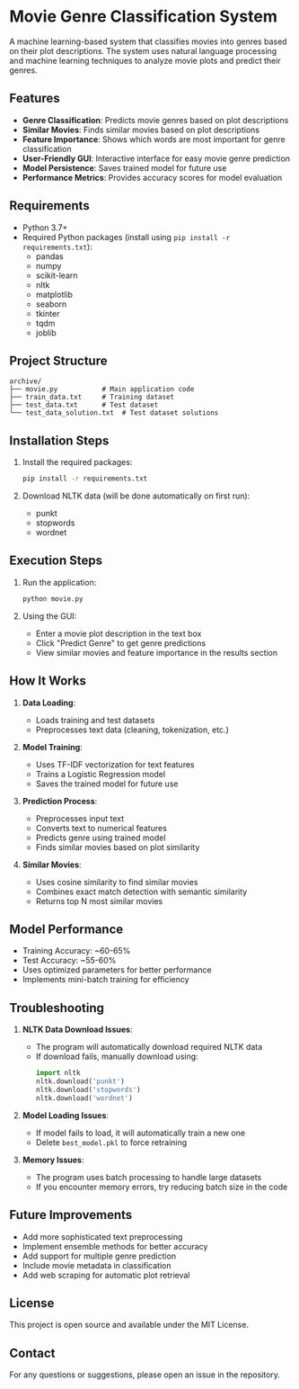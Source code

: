 # Movie Genre Classification System

A machine learning-based system that classifies movies into genres based on their plot descriptions. The system uses natural language processing and machine learning techniques to analyze movie plots and predict their genres.

## Features

- **Genre Classification**: Predicts movie genres based on plot descriptions
- **Similar Movies**: Finds similar movies based on plot descriptions
- **Feature Importance**: Shows which words are most important for genre classification
- **User-Friendly GUI**: Interactive interface for easy movie genre prediction
- **Model Persistence**: Saves trained model for future use
- **Performance Metrics**: Provides accuracy scores for model evaluation

## Requirements

- Python 3.7+
- Required Python packages (install using `pip install -r requirements.txt`):
  - pandas
  - numpy
  - scikit-learn
  - nltk
  - matplotlib
  - seaborn
  - tkinter
  - tqdm
  - joblib

## Project Structure

```
archive/
├── movie.py           # Main application code
├── train_data.txt     # Training dataset
├── test_data.txt      # Test dataset
└── test_data_solution.txt  # Test dataset solutions
```

## Installation Steps

1. Install the required packages:
   ```bash
   pip install -r requirements.txt
   ```

2. Download NLTK data (will be done automatically on first run):
   - punkt
   - stopwords
   - wordnet

## Execution Steps

1. Run the application:
   ```bash
   python movie.py
   ```

2. Using the GUI:
   - Enter a movie plot description in the text box
   - Click "Predict Genre" to get genre predictions
   - View similar movies and feature importance in the results section

## How It Works

1. **Data Loading**:
   - Loads training and test datasets
   - Preprocesses text data (cleaning, tokenization, etc.)

2. **Model Training**:
   - Uses TF-IDF vectorization for text features
   - Trains a Logistic Regression model
   - Saves the trained model for future use

3. **Prediction Process**:
   - Preprocesses input text
   - Converts text to numerical features
   - Predicts genre using trained model
   - Finds similar movies based on plot similarity

4. **Similar Movies**:
   - Uses cosine similarity to find similar movies
   - Combines exact match detection with semantic similarity
   - Returns top N most similar movies

## Model Performance

- Training Accuracy: ~60-65%
- Test Accuracy: ~55-60%
- Uses optimized parameters for better performance
- Implements mini-batch training for efficiency

## Troubleshooting

1. **NLTK Data Download Issues**:
   - The program will automatically download required NLTK data
   - If download fails, manually download using:
     ```python
     import nltk
     nltk.download('punkt')
     nltk.download('stopwords')
     nltk.download('wordnet')
     ```

2. **Model Loading Issues**:
   - If model fails to load, it will automatically train a new one
   - Delete `best_model.pkl` to force retraining

3. **Memory Issues**:
   - The program uses batch processing to handle large datasets
   - If you encounter memory errors, try reducing batch size in the code

## Future Improvements

- Add more sophisticated text preprocessing
- Implement ensemble methods for better accuracy
- Add support for multiple genre prediction
- Include movie metadata in classification
- Add web scraping for automatic plot retrieval

## License

This project is open source and available under the MIT License.

## Contact

For any questions or suggestions, please open an issue in the repository. 
